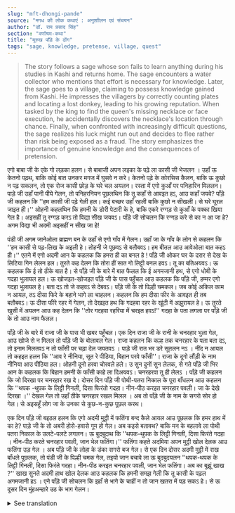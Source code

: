 ```yaml
---
slug: "mft-dhongi-pande"
source: "मगध की लोक कथाएं : अनुशाीलन एवं संचयन"
author: "डॉ. राम प्रसाद सिंह"
section: "वर्णाश्रम-कथा"
title: "मूरुख पाँड़े के ढोंग"
tags: "sage, knowledge, pretense, village, quest"
---
```

<blockquote>
The story follows a sage whose son fails to learn anything during his studies in Kashi and returns home. The sage encounters a water collector who mentions that effort is necessary for knowledge. Later, the sage goes to a village, claiming to possess knowledge gained from Kashi. He impresses the villagers by correctly counting plates and locating a lost donkey, leading to his growing reputation. When tasked by the king to find the queen's missing necklace or face execution, he accidentally discovers the necklace's location through chance. Finally, when confronted with increasingly difficult questions, the sage realizes his luck might run out and decides to flee rather than risk being exposed as a fraud. The story emphasizes the importance of genuine knowledge and the consequences of pretension.
</blockquote>

एगो बाबा जी के एके गो लड़का हलन। से बाबाजी अपन लइका के पढ़े ला कासी जी भेजलन । उहाँ ऊ केतनो पढ़थ, बाकि कोई बात उनकर मगज में घुसवे न करे। केतनो पढ़े के कोरसिस कैलन, बाकि ऊ कुछो न पढ़ सकलन, तो एक रोज कासी छोड़ के घरे चल अयलन। रस्ता में एगो कुआँ पर पनिहारिन मिललन। पाड़े जी उहाँ पानी पीये गेलन, तो पनिहरनियन पूछलथिन कि तू कहाँ से आवइत हऽ, आउ कहाँ जयवे? पाँड़े जी कहलन कि ''हम कासी जी पढ़े गेली हल। कई बच्छर उहाँ रहली बाकि कुछो न सीखली। से घरे घूरल जाइत ही।'' ओहनी कहलथिन कि हमनी के डोरी पेटारी के हे, बाकि एकरे रग्गड़ से कुआँ के पक्का खिया गेल है। अइसहीं तू रग्गड़ करऽ तो विद्या सीख जयवऽ। पाँड़े जी सोचलन कि रग्गड़ करे से का न आ जा हे? अगम विद्या भी अदमी अइसहीं न सीख जा हे!
 
पंडी जी अगम जानेओला ब्राह्मण बन के उहाँ से एगो गाँव में गेलन। उहाँ जा के गाँव के लोग से कहलन कि ''हम कासी से पढ़-लिख के अइली हे। तोहनी जे पूछवऽ से बतौबवऽ। हम बीतल आउ आवेओला बात कहऽ ही।'' एतने में एगो अदमी आन के कहलक कि हमरा ही का बनल हे ! पाँड़े जी ओकर घर के दरार से देख के लिटिया गिन लेलन हल। तुरते कह देलन कि तोरा हीं सात गो लिट्टी बनल हवऽ। तू का बतिअयवऽ। ऊ कहलक कि ई तो ठीके बात है। से पाँड़े जी के बारे में बात फैलल कि ई अगमजानी हथ, से एगो धोबी के गदहा भुलायल हल। ऊ खोजइत-खोजइत पाँड़े जी के पास पहुँचल आउ कहलक कि पाँड़े जी, हम्मर एगो गदहा भुलायल हे। बता दऽ तो जे कहवऽ से देबवऽ। पाँड़े जी के तो पिल्ही चमकल। जब कोई अकिल काम न आयल, तऽ दीसा फिरे के बहाने भागे ला चाहलन। कहलन कि हम दीसा फीर के आवइत ही तब बतौबवऽ। ऊ दीसा फीरे रहर में गेलन, तो देखइत हथ कि गदहवा रहर के खूंटी में अझुरायल हे। ऊ तुरते खुसी में अयलन आउ कह देलन कि ''तोर गदहवा रहरिया में चरइत हवऽ!'' गदहा के पता लगला पर पाँड़े जी के तो आउ नाम फैलल। 

पाँड़े जी के बारे में राजा जी के पास भी खबर पहुँचल। एक दिन राजा जी के रानी के चनरहार भुला गेल, आउ खोजे से न मिलल तो पाँड़े जी के बोलावल गेल। राजा कहलन कि कल्ह तक चनरहार के पता बता दऽ, तो इनाम मिलतवऽ न तो फाँसी पर चढ़ा देल जयतवऽ । पाड़े जी रात भर डरे सूतलन नऽ । नींद न आयल तो कहइत हलन कि ''आव रे नीनिया, सूत रे पीठिया, बिहान परवे फाँसी''। राजा के दूगो लौंड़ी के नाम नीनिया आउ पीठिया हल। ओहनी दूनो हरवा चोरवले हले। उ सुन दुनों सुन लेलक, से गते पाँड़े जी भिर आन के कहलक कि बिहान हमनी के फाँसी काहे ला दिअयवऽ। चनरहरवा तू ही लेलऽ । पाँड़े जी कहलन कि जो दिरखा पर चनरहार रख दे। दोसर दिन पाँड़े जी पोथी-पतरा निकाल के पूरा बाँधलन आउ कहलन कि ''थपक -थुपक के लिट्टी गिनली, दिसा फिरंतो गदहा। नीन-पीठ करइत चनरहार पवली। जा के देखे दिरखा ।'' देखल गेल तो उहाँ ठीके चनरहार रखल मिलल । अब तो पाँड़े जी के नाम के सगरो सोर हो गेल। से अइसहूँ लोग जा के उनका से कुछ-न-कुछ पूछल करथ।
 
एक दिन पाँड़े जी बइठल हलन कि एगो अदमी मुट्ठी में फतिंगा बन्द कैले आयल आउ पूछलक कि हमर हाथ में का हे? पाड़े जी के तो अबरी होसे-हवासे गूम हो गेल। अब कइसे बतावथ? बाकि मन के बहलावे ला पोथी पतरा निकाल के उलटे-पलटे लगलन। ऊ बुदबुदाथ कि ''थपक-थुपक के लिट्टी गिनली, दिसा फिरंते गदहा । नीन-पीठ करते चनरहार पवली, जान भेल फतिंगा।'' फतिंगा कहते अदमिया अपन मुट्ठी खोल देलक आउ फतिंगा उड़ गेल । अब पाँड़े जी के लोहा के डंका सगरो बज गेल। से एक दिन दोसर अदमी मुट्ठी में राख बाँधले पूछलक, तो पंडी जी के पिल्ही चमक गेल, तइयो जान बचावे ला ऊ बुदबुदयलन ''थपक-थपक के लिट्टी गिनली, दिसा फिरंते गदहा। नीन-पीठ करइत चनरहार पवली, जान भेल फतिंगा। अब का बूझूं खाख ?'' खाख सुनते अदमी हाथ खोल देलक आउ कहलक कि हमनी समझ गेली कि तू कासी के पढ़ल अगमजानी हऽ । एने पाँड़े जी सोचलन कि इहाँ से भागे के चाहीं न तो जान खतरा में पड़ सकऽ हे। से ऊ दूसर दिन मुंहअन्‍हारे उठ के भाग गेलन।

<details>
<summary>See translation</summary>

Once there was a sage who had a son. The sage sent his child to Kashi to study. There, no matter how much he studied, nothing got into his mind. Despite repeated efforts to learn, he couldn’t grasp anything, so one day he returned home from Kashi. On the way, he met a water collector at a well. When the sage stopped to drink water, the water collector asked him, “Where are you coming from and where are you going?” The sage replied, “I went to Kashi to study. I stayed there for several years, but I didn't learn anything, so I am returning home.” They told him, “We have a rope for drawing water from the well, but with just that rope, the well has not been properly cleaned. Similarly, if you keep trying, you will learn knowledge.” The sage thought, “What can’t be learned by just trying? Even deep knowledge doesn’t get learned without effort!”

The sage, appearing knowledgeable, went to a village from there. Upon reaching, he told the villagers, “I have come after studying from Kashi. Ask me anything you wish, and I will tell you, regarding past and future events.” Just then, a man came forward and asked, “What have I become?” The sage looked through the cracks of the man’s house and counted the plates. Then he immediately said, “You have seven plates.” “You are correct,” the man replied. Thus, news spread among the villagers that the sage was truly knowledgeable, which reached a washerman who had lost his donkey. He searched for it and finally came to the sage, saying, “Sage, I have lost my donkey. Please tell me, and I will give you whatever you ask.” The sage was instantly delighted. When no intelligent way worked, he wanted to get away by saying he would return after a while. He said, “I will come back and tell you then.” When the washerman turned and walked away, he noticed that the donkey was entangled in a tether. He happily returned, saying, “Your donkey is grazing at the tether!” Upon finding the donkey, the sage’s reputation grew even more.

The news about the sage reached the king as well. One day, the queen lost her moon necklace, and after searching for it without success, the sage was called. The king said, “Find the necklace by tomorrow, or else you will be hanged.” The sage could not sleep all night in fear. When he couldn’t sleep, he kept saying, “Oh sleep, come on, I’ll sleep on my back, and by morning, I’ll be hanged.” The king had two servants named Sleep and Back. They both were thieves. Upon hearing this, both of them laughed, so the sage went to them and asked why they were hanging him in the morning. “Take the necklace, you just have to find it.” The sage instructed to place the necklace in front of them. The next day, the sage took out his books and said, “Counting the plates with a thud, donkeys are wandering around. The moon necklace was resting in the back, so go and see.” When searched, the necklace was found right there. Now, the name of the sage became known far and wide, and people began to visit him, asking him various questions.

One day, the sage was sitting when a man came with a firefly in his fist and asked, “What do I have in my hand?” The sage became completely lost for words. How would he tell him? To calm himself, he took out his books and started turning the pages. He murmured, “Counting the plates with a thud, donkeys are wandering around. The moon necklace was resting in the back, the life was in the firefly.” As soon as he said firefly, the man opened his fist, and the firefly flew away. Now, the sage’s fame reached its peak. One day another man came asking with a handful of ashes; the sage was thrilled, but to save his life, he murmured again, “Counting the plates with a thud, donkeys are wandering around. The moon necklace was resting in the back, the life was in the firefly. What should I understand now?” Upon hearing “ashes,” the man opened his hand and said, “We understand that you are a knowledgeable scholar from Kashi.” The sage realized he should escape from there, or his life might be in danger. So, the next day he got up without saying a word and fled away.
</details>
